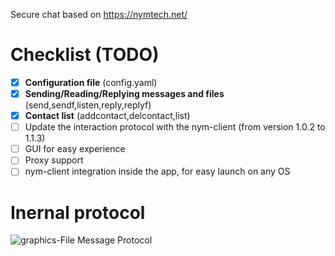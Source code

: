 Secure chat based on https://nymtech.net/

# Checklist (TODO)
- [x] **Configuration file** (config.yaml)
- [x] **Sending/Reading/Replying messages and files** (send,sendf,listen,reply,replyf)
- [x] **Contact list** (addcontact,delcontact,list)
- [ ] Update the interaction protocol with the nym-client (from version 1.0.2 to 1.1.3)
- [ ] GUI for easy experience
- [ ] Proxy support
- [ ] nym-client integration inside the app, for easy launch on any OS

# Inernal protocol

![graphics-File Message Protocol](https://user-images.githubusercontent.com/21179689/205643847-0d3bfe2f-dc79-4049-ae27-553e9f80f546.png)
